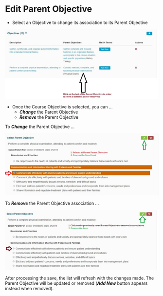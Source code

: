 # Edit Parent Objective

* Select an Objective to change its association to its Parent Objective

![Select Objective](../../.gitbook/assets/edit_course_obj_parent_2.jpg)

* Once the Course Objective is selected, you can ...
  * _**Change**_ the Parent Objective
  * _**Remove**_ the Parent Objective

To _**Change**_ the Parent Objective ...

![](../../.gitbook/assets/parent_obj_selection.jpg)

To _**Remove**_ the Parent Objective association ...

![](../../.gitbook/assets/no_parents_selected.jpg)

After processing the save, the list will refresh with the changes made. The Parent Objective will be updated or removed \(_**Add New**_ button appears instead when removed\).

